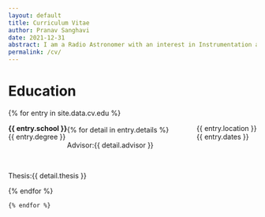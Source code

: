 ```yaml
---
layout: default
title: Curriculum Vitae
author: Pranav Sanghavi
date: 2021-12-31
abstract: I am a Radio Astronomer with an interest in Instrumentation and VLBI. I am currently completing my PhD at West Virginia University. My goal is to strive towards acquiring end-to-end experitise from analog chains to digital pipelines. I would like to build to telescopes to uncover the secrets of Fast Radio Bursts and Cosmology.
permalink: /cv/
---
```


# Education

<div>
    {% for entry in site.data.cv.edu %}
    <div>
        <p style='float: left'><b>{{ entry.school }}</b><br>{{ entry.degree }}</p>
        <p style='float: right'>{{ entry.location }}<br>{{ entry.dates }}</p>
        <br>
        {% for detail in entry.details %}
            <p>Advisor:{{ detail.advisor }}</p><br>
            <p>Thesis:{{ detail.thesis }}</p>
        {% endfor %}
    </div>

    {% endfor %}

</div>
